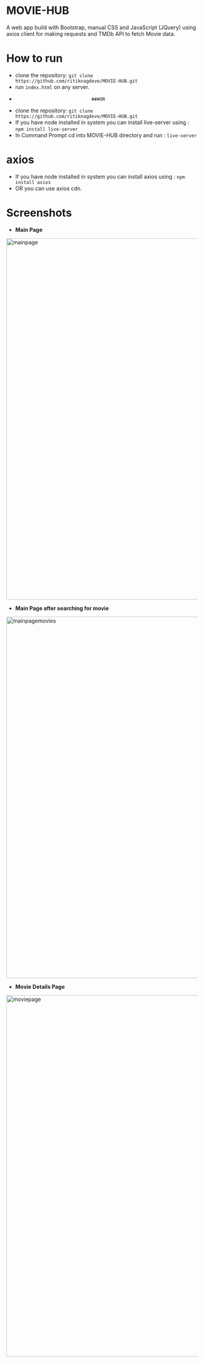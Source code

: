 # MOVIE-HUB
A web app build with Bootstrap, manual CSS and JavaScript (JQuery) using axios client for making requests and TMDb API to fetch Movie data.
# How to run
+ clone the repository: ```git clone https://github.com/ritiknagdeve/MOVIE-HUB.git```
+ run ```index.html``` on any server.
+                                 ###OR
+ clone the repository: ```git clone https://github.com/ritiknagdeve/MOVIE-HUB.git```
+ If you have node installed in system you can install live-server  using : ```npm install live-server```
+ In Command Prompt cd into MOVIE-HUB directory and run : ```live-server```
# axios
+ If you have node installed in system you can install axios  using : ```npm install axios```
+ OR you can use axios cdn.
# Screenshots
+ **Main Page**
<img width="952" alt="mainpage" src="https://user-images.githubusercontent.com/67960782/87724173-9a12ad00-c7d8-11ea-8e03-4a7b5fc75caf.PNG">

+ **Main Page after searching for movie** 
<img width="952" alt="mainpagemovies" src="https://user-images.githubusercontent.com/67960782/87724181-9ed76100-c7d8-11ea-8f3e-ff36f7e1d5a3.PNG">

+ **Movie Details Page**
<img width="952" alt="moviepage" src="https://user-images.githubusercontent.com/67960782/87724200-a565d880-c7d8-11ea-9381-1e268bfef246.PNG">
